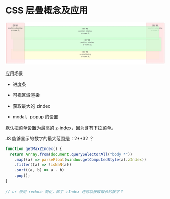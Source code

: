# CSS 层叠概念及应用

![封面图](../.vuepress/public/images/2020-09-01-11-29-44-z-index.png)

应用场景

- 进度条

- 可视区域渲染

- 获取最大的 zindex

- modal、popup 的设置

默认把菜单设置为最高的 z-index，因为含有下拉菜单。

JS 能够显示的数字的最大范围是：2\*\*32 ？

```js
function getMaxZIndex() {
  return Array.from(document.querySelectorAll("body *"))
    .map((a) => parseFloat(window.getComputedStyle(a).zIndex))
    .filter((a) => !isNaN(a))
    .sort((a, b) => a - b)
    .pop();
}

// or 使用 reduce 简化，除了 zIndex 还可以获取最长的数字？
```
